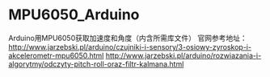 # MPU6050_Arduino
Arduino用MPU6050获取加速度和角度（内含所需库文件）
官网参考地址：http://www.jarzebski.pl/arduino/czujniki-i-sensory/3-osiowy-zyroskop-i-akcelerometr-mpu6050.html
http://www.jarzebski.pl/arduino/rozwiazania-i-algorytmy/odczyty-pitch-roll-oraz-filtr-kalmana.html

